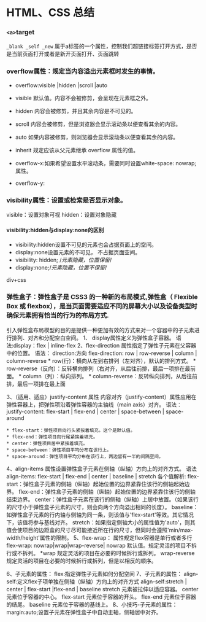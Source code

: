 # HTML、CSS 总结

### `<a>`target
`_blank _self _new`
属于a标签的一个属性，控制我们超链接标签打开方式，是否是当前页面打开或者是新开页面打开、页面跳转


### overflow属性：规定当内容溢出元素框时发生的事情。
* overflow:visible	|hidden	|scroll	|auto
* visible	默认值。内容不会被修剪，会呈现在元素框之外。
* hidden	内容会被修剪，并且其余内容是不可见的。
* scroll	内容会被修剪，但是浏览器会显示滚动条以便查看其余的内容。
* auto	如果内容被修剪，则浏览器会显示滚动条以便查看其余的内容。
* inherit	规定应该从父元素继承 overflow 属性的值。

* overflow-x:如果希望设置水平滚动条，需要同时设置white-space: nowrap;属性。
* overflow-y:

### visibility属性：设置或检索是否显示对象。
visible：设置对象可视
hidden：设置对象隐藏
#### visibility:hidden与display:none的区别
* visibility:hidden设置不可见的元素也会占据页面上的空间。
* display:none设置元素的不可见， 不占据页面空间。
* visibility: hidden; /*元素隐藏，位置保留*/
* display:none;/*元素隐藏，位置不保留*/


div+css
### 弹性盒子：弹性盒子是 CSS3 的一种新的布局模式,弹性盒（ Flexible Box 或 flexbox），是当页面需要适应不同的屏幕大小以及设备类型时确保元素拥有恰当的行为的布局方式.

引入弹性盒布局模型的目的是提供一种更加有效的方式来对一个容器中的子元素进行排列、对齐和分配空白空间。
1、 display属性定义为弹性盒子容器。
	语法:display：flex | inline-flex
2、flex-direction 属性指定了弹性子元素在父容器中的位置。
	语法：
    direction:方向
	flex-direction: row | row-reverse | column | column-reverse
	* row(行)：横向从左到右排列（左对齐），默认的排列方式。
	* row-reverse（反向）：反转横向排列（右对齐，从后往前排，最后一项排在最前面。
	* column（列）：纵向排列。
	* column-reverse：反转纵向排列，从后往前排，最后一项排在最上面

3、（适用、适应）justify-content 属性
	内容对齐（justify-content）属性应用在弹性容器上，把弹性项沿着弹性容器的主轴线（main axis）对齐。
	语法：
	justify-content: flex-start | flex-end | center | space-between | space-around

	* flex-start：弹性项目向行头紧挨着填充。这个是默认值。
	* flex-end：弹性项目向行尾紧挨着填充。
	* center：弹性项目居中紧挨着填充。
	* space-between：弹性项目平均分布在该行上。
	* space-around：弹性项目平均分布在该行上，两边留有一半的间隔空间。
4、align-items 属性设置弹性盒子元素在侧轴（纵轴）方向上的对齐方式。
语法
align-items: flex-start | flex-end | center | baseline | stretch
各个值解析:
	flex-start：弹性盒子元素的侧轴（纵轴）起始位置的边界紧靠住该行的侧轴起始边界。
	flex-end：弹性盒子元素的侧轴（纵轴）起始位置的边界紧靠住该行的侧轴结束边界。
	center：弹性盒子元素在该行的侧轴（纵轴）上居中放置。（如果该行的尺寸小于弹性盒子元素的尺寸，则会向两个方向溢出相同的长度）。
	baseline：如弹性盒子元素的行内轴与侧轴为同一条，则该值与'flex-start'等效。其它情况下，该值将参与基线对齐。
	stretch：如果指定侧轴大小的属性值为'auto'，则其值会使项目的边距盒的尺寸尽可能接近所在行的尺寸，但同时会遵照'min/max-width/height'属性的限制。
5、flex-wrap： 属性规定flex容器是单行或者多行
	flex-wrap: nowrap|wrap|wrap-reverse|
	nowrap	默认值。规定灵活的项目不拆行或不拆列。
	*wrap	规定灵活的项目在必要的时候拆行或拆列。
	wrap-reverse	规定灵活的项目在必要的时候拆行或拆列，但是以相反的顺序。

6、子元素的属性：
	flex:指定弹性子元素如何分配空间
7、子元素的属性：
	align-self:定义flex子项单独在侧轴（纵轴）方向上的对齐方式
	align-self:stretch | center | flex-start |flex-end | baseline
	stretch	元素被拉伸以适应容器。
	center	元素位于容器的中心。
	flex-start	元素位于容器的开头。
	flex-end	元素位于容器的结尾。
	baseline	元素位于容器的基线上。
8、小技巧-子元素的属性：
	margin:auto;设置子元素在弹性盒子中自动主轴，侧轴居中对齐。
